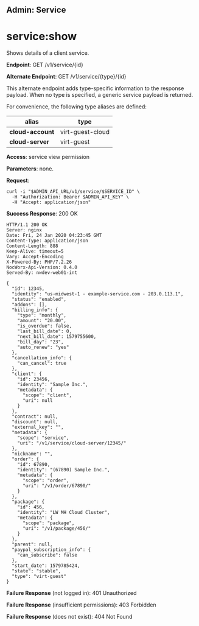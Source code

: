Admin: Service
--------------

service:show
============

Shows details of a client service.

**Endpoint**:  GET /v1/service/{id}

**Alternate Endpoint**:  GET /v1/service/{type}/{id}

This alternate endpoint adds type-specific information to the response payload. When no type is specified, a generic service payload is returned.

For convenience, the following type aliases are defined:

| **alias**         | type             |
|-------------------|------------------|
| **cloud-account** | virt-guest-cloud |
| **cloud-server**  | virt-guest       |

**Access**: service view permission

**Parameters**:
none.

**Request**:
```
curl -i "$ADMIN_API_URL/v1/service/$SERVICE_ID" \
  -H "Authorization: Bearer $ADMIN_API_KEY" \
  -H "Accept: application/json"
```

**Success Response**: 200 OK
```
HTTP/1.1 200 OK
Server: nginx
Date: Fri, 24 Jan 2020 04:23:45 GMT
Content-Type: application/json
Content-Length: 888
Keep-Alive: timeout=5
Vary: Accept-Encoding
X-Powered-By: PHP/7.2.26
NocWorx-Api-Version: 0.4.0
Served-By: nwdev-web01-int

{
  "id": 12345,
  "identity": "us-midwest-1 - example-service.com - 203.0.113.1",
  "status": "enabled",
  "addons": [],
  "billing_info": {
    "type": "monthly",
    "amount": "20.00",
    "is_overdue": false,
    "last_bill_date": 0,
    "next_bill_date": 1579755600,
    "bill_day": "23",
    "auto_renew": "yes"
  },
  "cancellation_info": {
    "can_cancel": true
  },
  "client": {
    "id": 23456,
    "identity": "Sample Inc.",
    "metadata": {
      "scope": "client",
      "uri": null
    }
  },
  "contract": null,
  "discount": null,
  "external_key": "",
  "metadata": {
    "scope": "service",
    "uri": "/v1/service/cloud-server/12345/"
  },
  "nickname": "",
  "order": {
    "id": 67890,
    "identity": "(67890) Sample Inc.",
    "metadata": {
      "scope": "order",
      "uri": "/v1/order/67890/"
    }
  },
  "package": {
    "id": 456,
    "identity": "LW MH Cloud Cluster",
    "metadata": {
      "scope": "package",
      "uri": "/v1/package/456/"
    }
  },
  "parent": null,
  "paypal_subscription_info": {
    "can_subscribe": false
  },
  "start_date": 1579785424,
  "state": "stable",
  "type": "virt-guest"
}
```

**Failure Response** (not logged in): 401 Unauthorized

**Failure Response** (insufficient permissions): 403 Forbidden

**Failure Response** (does not exist): 404 Not Found
